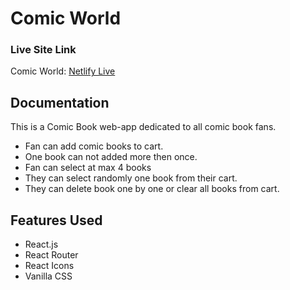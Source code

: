# Comic World 

### Live Site Link

Comic World: [Netlify Live](https://comic-world.netlify.app/)

## Documentation

This is a Comic Book web-app dedicated to all comic book fans. 

- Fan can add comic books to cart. 
- One book can not added more then once.
- Fan can select at max 4 books
- They can select randomly one book from their cart.
- They can delete book one by one or clear all books from cart. 

## Features Used

- React.js
- React Router
- React Icons
- Vanilla CSS


